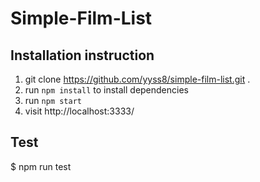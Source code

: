 # Simple-Film-List


## Installation instruction

1. git clone https://github.com/yyss8/simple-film-list.git .
2. run `npm install` to install dependencies
3. run `npm start`
4. visit http://localhost:3333/

## Test

$ npm run test